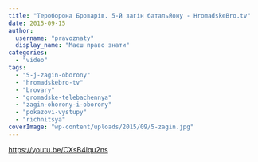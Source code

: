 ```yaml
---
title: "Тероборона Броварів. 5-й загін батальйону - HromadskeBro.tv"
date: 2015-09-15
author: 
  username: "pravoznaty"
  display_name: "Маєш право знати"
categories: 
  - "video"
tags: 
  - "5-j-zagin-oborony"
  - "hromadskebro-tv"
  - "brovary"
  - "gromadske-telebachennya"
  - "zagin-ohorony-i-oborony"
  - "pokazovi-vystupy"
  - "richnitsya"
coverImage: "wp-content/uploads/2015/09/5-zagin.jpg"
---
```


https://youtu.be/CXsB4lqu2ns
